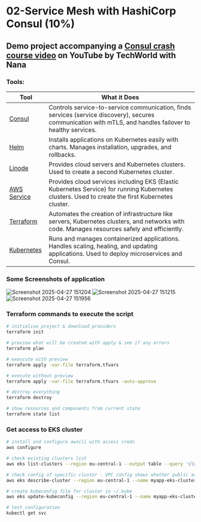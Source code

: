 # 02-Service Mesh with HashiCorp Consul (10%)
## Demo project accompanying a [Consul crash course video](https://www.youtube.com/watch?v=s3I1kKKfjtQ) on YouTube by TechWorld with Nana
### Tools:
| Tool        | What it Does |
|-------------|--------------|
| [Consul](https://developer.hashicorp.com/consul/docs/intro) | Controls service-to-service communication, finds services (service discovery), secures communication with mTLS, and handles failover to healthy services. |
| [Helm](https://helm.sh/docs/) | Installs applications on Kubernetes easily with charts. Manages installation, upgrades, and rollbacks. |
| [Linode](https://www.linode.com/) | Provides cloud servers and Kubernetes clusters. Used to create a second Kubernetes cluster. |
| [AWS Service](https://aws.amazon.com/) | Provides cloud services including EKS (Elastic Kubernetes Service) for running Kubernetes clusters. Used to create the first Kubernetes cluster. |
| [Terraform](https://aws.amazon.com/) | Automates the creation of infrastructure like servers, Kubernetes clusters, and networks with code. Manages resources safely and efficiently. |
| [Kubernetes](https://kubernetes.io/) | Runs and manages containerized applications. Handles scaling, healing, and updating applications. Used to deploy microservices and Consul. |


### Some Screenshots of application
![Screenshot 2025-04-27 151204](https://github.com/user-attachments/assets/457437cc-e4cd-4abf-9d6e-a5577579ef69)
![Screenshot 2025-04-27 151215](https://github.com/user-attachments/assets/7ec97538-37a7-47a8-9108-9d2c18087a13)
![Screenshot 2025-04-27 151956](https://github.com/user-attachments/assets/4cfbd3a5-96a2-45b8-bd34-9cd4369524e2)



### Terraform commands to execute the script

```sh
# initialise project & download providers
terraform init

# preview what will be created with apply & see if any errors
terraform plan

# exeucute with preview
terraform apply -var-file terraform.tfvars

# execute without preview
terraform apply -var-file terraform.tfvars -auto-approve

# destroy everything
terraform destroy

# show resources and components from current state
terraform state list
```

### Get access to EKS cluster
```sh
# install and configure awscli with access creds
aws configure

# check existing clusters list
aws eks list-clusters --region eu-central-1 --output table --query 'clusters'

# check config of specific cluster - VPC config shows whether public access enabled on cluster API endpoint
aws eks describe-cluster --region eu-central-1 --name myapp-eks-cluster --query 'cluster.resourcesVpcConfig'

# create kubeconfig file for cluster in ~/.kube
aws eks update-kubeconfig --region eu-central-1 --name myapp-eks-cluster

# test configuration
kubectl get svc
```
